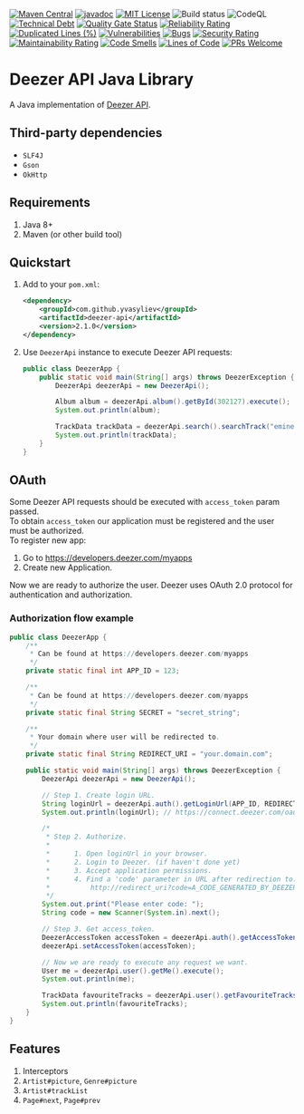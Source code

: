 [![Maven Central](https://maven-badges.herokuapp.com/maven-central/com.github.yvasyliev/deezer-api/badge.svg?&kill_cache=1)](https://search.maven.org/artifact/com.github.yvasyliev/deezer-api)
[![javadoc](https://javadoc.io/badge2/com.github.yvasyliev/deezer-api/javadoc.svg)](https://javadoc.io/doc/com.github.yvasyliev/deezer-api)
[![MIT License](http://img.shields.io/badge/license-MIT-blue.svg?style=flat)](https://github.com/yvasyliev/deezer-api/blob/master/LICENSE)
![Build status](https://github.com/yvasyliev/deezer-api/actions/workflows/build-maven-project.yml/badge.svg?branch=master)
![CodeQL](https://github.com/yvasyliev/deezer-api/workflows/CodeQL/badge.svg)
[![Technical Debt](https://sonarcloud.io/api/project_badges/measure?project=yvasyliev_deezer-api&metric=sqale_index)](https://sonarcloud.io/summary/new_code?id=yvasyliev_deezer-api)
[![Quality Gate Status](https://sonarcloud.io/api/project_badges/measure?project=yvasyliev_deezer-api&metric=alert_status)](https://sonarcloud.io/summary/new_code?id=yvasyliev_deezer-api)
[![Reliability Rating](https://sonarcloud.io/api/project_badges/measure?project=yvasyliev_deezer-api&metric=reliability_rating)](https://sonarcloud.io/summary/new_code?id=yvasyliev_deezer-api)
[![Duplicated Lines (%)](https://sonarcloud.io/api/project_badges/measure?project=yvasyliev_deezer-api&metric=duplicated_lines_density)](https://sonarcloud.io/summary/new_code?id=yvasyliev_deezer-api)
[![Vulnerabilities](https://sonarcloud.io/api/project_badges/measure?project=yvasyliev_deezer-api&metric=vulnerabilities)](https://sonarcloud.io/summary/new_code?id=yvasyliev_deezer-api)
[![Bugs](https://sonarcloud.io/api/project_badges/measure?project=yvasyliev_deezer-api&metric=bugs)](https://sonarcloud.io/summary/new_code?id=yvasyliev_deezer-api)
[![Security Rating](https://sonarcloud.io/api/project_badges/measure?project=yvasyliev_deezer-api&metric=security_rating)](https://sonarcloud.io/summary/new_code?id=yvasyliev_deezer-api)
[![Maintainability Rating](https://sonarcloud.io/api/project_badges/measure?project=yvasyliev_deezer-api&metric=sqale_rating)](https://sonarcloud.io/summary/new_code?id=yvasyliev_deezer-api)
[![Code Smells](https://sonarcloud.io/api/project_badges/measure?project=yvasyliev_deezer-api&metric=code_smells)](https://sonarcloud.io/summary/new_code?id=yvasyliev_deezer-api)
[![Lines of Code](https://sonarcloud.io/api/project_badges/measure?project=yvasyliev_deezer-api&metric=ncloc)](https://sonarcloud.io/summary/new_code?id=yvasyliev_deezer-api)
[![PRs Welcome](https://img.shields.io/badge/PRs-welcome-brightgreen.svg?style=flat)](http://makeapullrequest.com)

# Deezer API Java Library

A Java implementation of [Deezer API](https://developers.deezer.com/api).

## Third-party dependencies

- `SLF4J`
- `Gson`
- `OkHttp`

## Requirements

1. Java 8+
2. Maven (or other build tool)

## Quickstart

1. Add to your `pom.xml`:
    ```xml
    <dependency>
        <groupId>com.github.yvasyliev</groupId>
        <artifactId>deezer-api</artifactId>
        <version>2.1.0</version>
    </dependency>
    ```
2. Use `DeezerApi` instance to execute Deezer API requests:
   ```java
   public class DeezerApp {
       public static void main(String[] args) throws DeezerException {
           DeezerApi deezerApi = new DeezerApi();
   
           Album album = deezerApi.album().getById(302127).execute();
           System.out.println(album);
   
           TrackData trackData = deezerApi.search().searchTrack("eminem").execute();
           System.out.println(trackData);
       }
   }
   ```

## OAuth

Some Deezer API requests should be executed with `access_token` param passed.<br/>
To obtain `access_token` our application must be registered and the user must be authorized.<br/>
To register new app:

1. Go to https://developers.deezer.com/myapps
2. Create new Application.

Now we are ready to authorize the user. Deezer uses OAuth 2.0 protocol for authentication and authorization.<br/>

### Authorization flow example

```java
public class DeezerApp {
    /**
     * Can be found at https://developers.deezer.com/myapps
     */
    private static final int APP_ID = 123;

    /**
     * Can be found at https://developers.deezer.com/myapps
     */
    private static final String SECRET = "secret_string";

    /**
     * Your domain where user will be redirected to.
     */
    private static final String REDIRECT_URI = "your.domain.com";

    public static void main(String[] args) throws DeezerException {
        DeezerApi deezerApi = new DeezerApi();

        // Step 1. Create login URL.
        String loginUrl = deezerApi.auth().getLoginUrl(APP_ID, REDIRECT_URI, Permission.BASIC_ACCESS);
        System.out.println(loginUrl); // https://connect.deezer.com/oauth/auth.php?app_id=123&redirect_uri=your.domain.com&perms=basic_access

        /*
         * Step 2. Authorize.
         *
         *      1. Open loginUrl in your browser.
         *      2. Login to Deezer. (if haven't done yet)
         *      3. Accept application permissions.
         *      4. Find a 'code' parameter in URL after redirection to:
         *          http://redirect_uri?code=A_CODE_GENERATED_BY_DEEZER
         */
        System.out.print("Please enter code: ");
        String code = new Scanner(System.in).next();

        // Step 3. Get access_token.
        DeezerAccessToken accessToken = deezerApi.auth().getAccessToken(APP_ID, SECRET, code).execute();
        deezerApi.setAccessToken(accessToken);

        // Now we are ready to execute any request we want.
        User me = deezerApi.user().getMe().execute();
        System.out.println(me);

        TrackData favouriteTracks = deezerApi.user().getFavouriteTracks(me.getId()).execute();
        System.out.println(favouriteTracks);
    }
}
```

## Features
1. Interceptors
2. `Artist#picture`, `Genre#picture`
3. `Artist#trackList`
4. `Page#next`, `Page#prev`